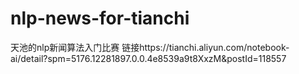 # nlp-news-for-tianchi
天池的nlp新闻算法入门比赛
链接https://tianchi.aliyun.com/notebook-ai/detail?spm=5176.12281897.0.0.4e8539a9t8XxzM&postId=118557
